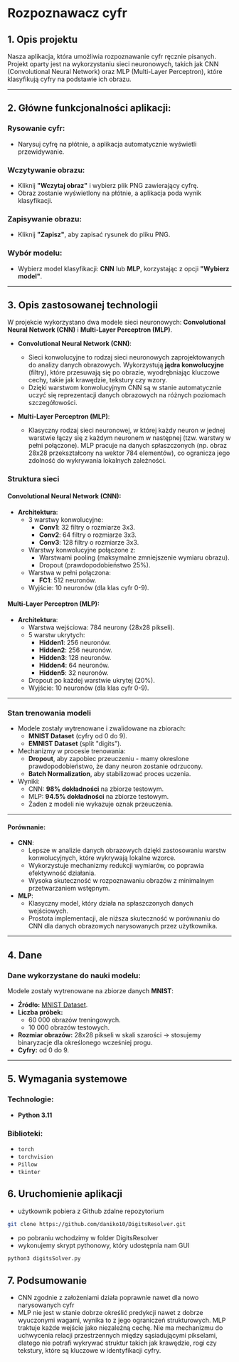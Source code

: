 # Rozpoznawacz cyfr

## 1. Opis projektu
Nasza aplikacja, która umożliwia rozpoznawanie cyfr ręcznie pisanych. Projekt oparty jest na wykorzystaniu sieci neuronowych, takich jak CNN (Convolutional Neural Network) oraz MLP (Multi-Layer Perceptron), które klasyfikują cyfry na podstawie ich obrazu. 

---

## 2. Główne funkcjonalności aplikacji:
### Rysowanie cyfr:
- Narysuj cyfrę na płótnie, a aplikacja automatycznie wyświetli przewidywanie.

### Wczytywanie obrazu:
- Kliknij **"Wczytaj obraz"** i wybierz plik PNG zawierający cyfrę.
- Obraz zostanie wyświetlony na płótnie, a aplikacja poda wynik klasyfikacji.

### Zapisywanie obrazu:
- Kliknij **"Zapisz"**, aby zapisać rysunek do pliku PNG.

### Wybór modelu:
- Wybierz model klasyfikacji: **CNN** lub **MLP**, korzystając z opcji **"Wybierz model"**.
  
---

## 3. Opis zastosowanej technologii

W projekcie wykorzystano dwa modele sieci neuronowych: **Convolutional Neural Network (CNN)** i **Multi-Layer Perceptron (MLP)**. 

- **Convolutional Neural Network (CNN)**:
  - Sieci konwolucyjne to rodzaj sieci neuronowych zaprojektowanych do analizy danych obrazowych. Wykorzystują **jądra konwolucyjne** (filtry), które przesuwają się po obrazie, wyodrębniając kluczowe cechy, takie jak krawędzie, tekstury czy wzory. 
  - Dzięki warstwom konwolucyjnym CNN są w stanie automatycznie uczyć się reprezentacji danych obrazowych na różnych poziomach szczegółowości.

- **Multi-Layer Perceptron (MLP)**:
  - Klasyczny rodzaj sieci neuronowej, w której każdy neuron w jednej warstwie łączy się z każdym neuronem w następnej (tzw. warstwy w pełni połączone). MLP pracuje na danych spłaszczonych (np. obraz 28x28 przekształcony na wektor 784 elementów), co ogranicza jego zdolność do wykrywania lokalnych zależności.


### Struktura sieci
#### Convolutional Neural Network (CNN):
- **Architektura**:
  - 3 warstwy konwolucyjne:
    - **Conv1**: 32 filtry o rozmiarze 3x3.
    - **Conv2**: 64 filtry o rozmiarze 3x3.
    - **Conv3**: 128 filtry o rozmiarze 3x3.
  - Warstwy konwolucyjne połączone z:
    - Warstwami pooling (maksymalne zmniejszenie wymiaru obrazu).
    - Dropout (prawdopodobieństwo 25%).
  - Warstwa w pełni połączona:
    - **FC1**: 512 neuronów.
  - Wyjście: 10 neuronów (dla klas cyfr 0-9).

#### Multi-Layer Perceptron (MLP):
- **Architektura**:
  - Warstwa wejściowa: 784 neurony (28x28 pikseli).
  - 5 warstw ukrytych:
    - **Hidden1**: 256 neuronów.
    - **Hidden2**: 256 neuronów.
    - **Hidden3**: 128 neuronów.
    - **Hidden4**: 64 neuronów.
    - **Hidden5**: 32 neuronów.
  - Dropout po każdej warstwie ukrytej (20%).
  - Wyjście: 10 neuronów (dla klas cyfr 0-9).

---

### Stan trenowania modeli
- Modele zostały wytrenowane i zwalidowane na zbiorach:
  - **MNIST Dataset** (cyfry od 0 do 9).
  - **EMNIST Dataset** (split "digits").
- Mechanizmy w procesie trenowania:
  - **Dropout**, aby zapobiec przeuczeniu - mamy okreslone prawdopodobieństwo, że dany neuron zostanie odrzucony.
  - **Batch Normalization**, aby stabilizować proces uczenia.
- Wyniki:
  - CNN: **98% dokładności** na zbiorze testowym.
  - MLP: **94.5% dokładności** na zbiorze testowym.
  - Żaden z modeli nie wykazuje oznak przeuczenia.

---

#### Porównanie:
- **CNN**:
  - Lepsze w analizie danych obrazowych dzięki zastosowaniu warstw konwolucyjnych, które wykrywają lokalne wzorce.
  - Wykorzystuje mechanizmy redukcji wymiarów, co poprawia efektywność działania.
  - Wysoka skuteczność w rozpoznawaniu obrazów z minimalnym przetwarzaniem wstępnym.
- **MLP**:
  - Klasyczny model, który działa na spłaszczonych danych wejściowych.
  - Prostota implementacji, ale niższa skuteczność w porównaniu do CNN dla danych obrazowych narysowanych przez użytkownika.

---

## 4. Dane

### Dane wykorzystane do nauki modelu:
Modele zostały wytrenowane na zbiorze danych **MNIST**:
- **Źródło:** [MNIST Dataset](http://yann.lecun.com/exdb/mnist/).
- **Liczba próbek:**
  - 60 000 obrazów treningowych.
  - 10 000 obrazów testowych.
- **Rozmiar obrazów:** 28x28 pikseli w skali szarości -> stosujemy binaryzacje dla określonego wcześniej progu.
- **Cyfry:** od 0 do 9.

---

## 5. Wymagania systemowe

### Technologie:
- **Python 3.11**

### Biblioteki:
- `torch`
- `torchvision`
- `Pillow`
- `tkinter`


## 6. Uruchomienie aplikacji

- użytkownik pobiera z Github zdalne repozytorium
```bash
git clone https://github.com/daniko10/DigitsResolver.git
```
- po pobraniu wchodzimy w folder DigitsResolver
- wykonujemy skrypt pythonowy, który udostępnia nam GUI
```bash
python3 digitsSolver.py
```

## 7. Podsumowanie
- CNN zgodnie z założeniami działa poprawnie nawet dla nowo narysowanych cyfr
- MLP nie jest w stanie dobrze określić predykcji nawet z dobrze wyuczonymi wagami, wynika to z jego ograniczeń strukturowych. MLP traktuje każde wejście jako niezależną cechę. Nie ma mechanizmu do uchwycenia relacji przestrzennych między sąsiadującymi pikselami, dlatego nie potrafi wykrywać struktur takich jak krawędzie, rogi czy tekstury, które są kluczowe w identyfikacji cyfry. 
